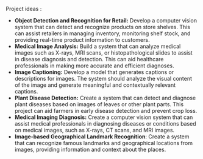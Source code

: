 

Project ideas : 

- **Object Detection and Recognition for Retail:** Develop a computer vision system that can detect and recognize products on store shelves. This can assist retailers in managing inventory, monitoring shelf stock, and providing real-time product information to customers.
- **Medical Image Analysis:** Build a system that can analyze medical images such as X-rays, MRI scans, or histopathological slides to assist in disease diagnosis and detection. This can aid healthcare professionals in making more accurate and efficient diagnoses.
- **Image Captioning:** Develop a model that generates captions or descriptions for images. The system should analyze the visual content of the image and generate meaningful and contextually relevant captions.
- **Plant Disease Detection:** Create a system that can detect and diagnose plant diseases based on images of leaves or other plant parts. This project can aid farmers in early disease detection and prevent crop loss.
- **Medical Imaging Diagnosis:** Create a computer vision system that can assist medical professionals in diagnosing diseases or conditions based on medical images, such as X-rays, CT scans, and MRI images.
- **Image-based Geographical Landmark Recognition**: Create a system that can recognize famous landmarks and geographical locations from images, providing information and context about the places.

